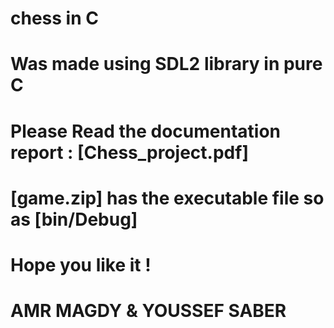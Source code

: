 # chess in C
# 
# Was made using SDL2 library in pure C 
# Please Read the documentation report : [Chess_project.pdf]
# [game.zip] has the executable file so as [bin/Debug]
# Hope you like it !
# 
# AMR MAGDY & YOUSSEF SABER
